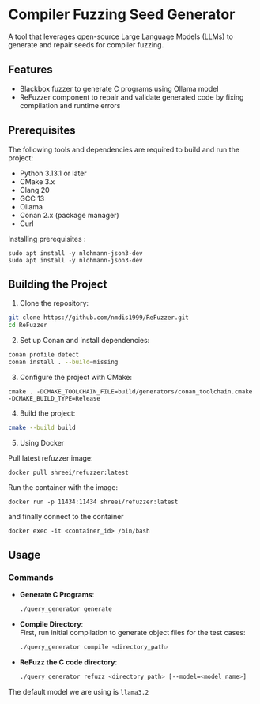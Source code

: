 # Compiler Fuzzing Seed Generator

A tool that leverages open-source Large Language Models (LLMs) to generate and repair seeds for compiler fuzzing.

## Features

- Blackbox fuzzer to generate C programs using Ollama model
- ReFuzzer component to repair and validate generated code by fixing compilation and runtime errors

## Prerequisites

The following tools and dependencies are required to build and run the project:

- Python 3.13.1 or later
- CMake 3.x
- Clang 20
- GCC 13
- Ollama
- Conan 2.x (package manager)
- Curl 

Installing prerequisites :
```
sudo apt install -y nlohmann-json3-dev
sudo apt install -y nlohmann-json3-dev
```
## Building the Project

1. Clone the repository:

```bash
git clone https://github.com/nmdis1999/ReFuzzer.git
cd ReFuzzer
```

2. Set up Conan and install dependencies:

```bash
conan profile detect
conan install . --build=missing
```

3. Configure the project with CMake:

```base
cmake . -DCMAKE_TOOLCHAIN_FILE=build/generators/conan_toolchain.cmake -DCMAKE_BUILD_TYPE=Release
```

4. Build the project:

```bash
cmake --build build
```

5. Using Docker

Pull latest refuzzer image:
```
docker pull shreei/refuzzer:latest
```
Run the container with the image:
```
docker run -p 11434:11434 shreei/refuzzer:latest
```
and finally connect to the container
```
docker exec -it <container_id> /bin/bash
```

## Usage

### Commands

- **Generate C Programs**:

  ```bash
  ./query_generator generate
  ```

- **Compile Directory**:  
  First, run initial compilation to generate object files for the test cases:

  ```bash
  ./query_generator compile <directory_path>
  ```

- **ReFuzz the C code directory**:
  ```bash
  ./query_generator refuzz <directory_path> [--model=<model_name>]
  ```

The default model we are using is `llama3.2`
